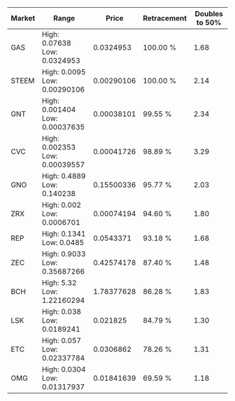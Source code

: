 | Market | Range | Price| Retracement | Doubles to 50% |
| --- | --- | --- | --- | --- |
| GAS | High: 0.07638<br />Low: 0.0324953 | 0.0324953 | 100.00 % | 1.68 |
| STEEM | High: 0.0095<br />Low: 0.00290106 | 0.00290106 | 100.00 % | 2.14 |
| GNT | High: 0.001404<br />Low: 0.00037635 | 0.00038101 | 99.55 % | 2.34 |
| CVC | High: 0.002353<br />Low: 0.00039557 | 0.00041726 | 98.89 % | 3.29 |
| GNO | High: 0.4889<br />Low: 0.140238 | 0.15500336 | 95.77 % | 2.03 |
| ZRX | High: 0.002<br />Low: 0.0006701 | 0.00074194 | 94.60 % | 1.80 |
| REP | High: 0.1341<br />Low: 0.0485 | 0.0543371 | 93.18 % | 1.68 |
| ZEC | High: 0.9033<br />Low: 0.35687266 | 0.42574178 | 87.40 % | 1.48 |
| BCH | High: 5.32<br />Low: 1.22160294 | 1.78377628 | 86.28 % | 1.83 |
| LSK | High: 0.038<br />Low: 0.0189241 | 0.021825 | 84.79 % | 1.30 |
| ETC | High: 0.057<br />Low: 0.02337784 | 0.0306862 | 78.26 % | 1.31 |
| OMG | High: 0.0304<br />Low: 0.01317937 | 0.01841639 | 69.59 % | 1.18 |
